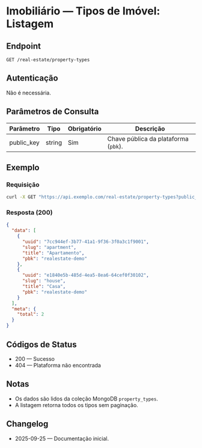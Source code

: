 # Imobiliário — Tipos de Imóvel: Listagem

## Endpoint

```
GET /real-estate/property-types
```

## Autenticação

Não é necessária.

## Parâmetros de Consulta

| Parâmetro  | Tipo   | Obrigatório | Descrição |
| ---------- | ------ | ----------- | --------- |
| public_key | string | Sim         | Chave pública da plataforma (`pbk`). |

## Exemplo

### Requisição

```bash
curl -X GET "https://api.exemplo.com/real-estate/property-types?public_key=realestate-demo"
```

### Resposta (200)

```json
{
  "data": [
    {
      "uuid": "7cc944ef-3b77-41a1-9f36-3f0a3c1f9001",
      "slug": "apartment",
      "title": "Apartamento",
      "pbk": "realestate-demo"
    },
    {
      "uuid": "e1840e5b-485d-4ea5-8ea6-64cef0f30102",
      "slug": "house",
      "title": "Casa",
      "pbk": "realestate-demo"
    }
  ],
  "meta": {
    "total": 2
  }
}
```

## Códigos de Status

- 200 — Sucesso
- 404 — Plataforma não encontrada

## Notas

- Os dados são lidos da coleção MongoDB `property_types`.
- A listagem retorna todos os tipos sem paginação.

## Changelog

- 2025-09-25 — Documentação inicial.
